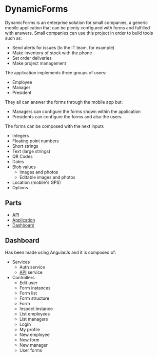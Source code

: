 # DynamicForms

DynamicForms is an enterprise solution for small companies, a generic mobile application that can be plenty configured with forms and fulfilled with answers. Small companies can use this project in order to build tools such as:

* Send alerts for issues (to the IT team, for example)
* Make inventory of stock with the phone
* Set order deliveries
* Make project management

The application implements three groups of users:
* Employee
* Manager
* President

They all can answer the forms through the mobile app but:
* Managers can configure the forms shown within the application
* Presidents can configure the forms and also the users.

The forms can be composed with the next inputs
* Integers
* Floating point numbers
* Short strings
* Text (large strings)
* QR Codes
* Dates
* Blob values
  * Images and photos
  * Editable images and photos
* Location (mobile's GPS)
* Options

## Parts

* [API](https://github.com/cnexans/DynamicForms--API)
* [Application](https://github.com/cnexans/DynamicForms--App)
* [Dashboard](https://github.com/cnexans/DynamicForms--Dashboard)

## Dashboard

Has been made using AngularJs and it is composed of:

* Services
  * Auth service
  * [API](https://github.com/cnexans/DynamicForms--API) service
* Controllers
  * Edit user
  * Form instances
  * Form list
  * Form structure
  * Form
  * Inspect instance
  * List employees
  * List managers
  * Login
  * My profile
  * New employee
  * New form
  * New manager
  * User forms
